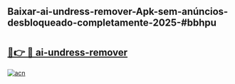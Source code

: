 ## Baixar-ai-undress-remover-Apk-sem-anúncios-desbloqueado-completamente-2025-#bbhpu

# <h2><a href="https://ainizakaria.my?title=ai-undress-remover&ref=22M">🔗👉 🔴 ai-undress-remover</a></h2>

[![acn](https://github.com/user-attachments/assets/0f9c940e-d8b0-45ae-aac7-cd30a18b3e1c)](https://ainizakaria.my?title=ai-undress-remover&ref=22M)

